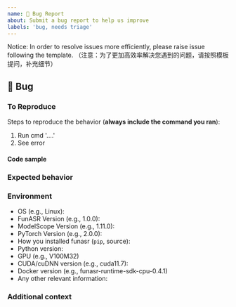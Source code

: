 ```yaml
---
name: 🐛 Bug Report
about: Submit a bug report to help us improve
labels: 'bug, needs triage'
---
```


Notice: In order to resolve issues more efficiently, please raise issue following the template.
（注意：为了更加高效率解决您遇到的问题，请按照模板提问，补充细节）

## 🐛 Bug

<!-- A clear and concise description of what the bug is. -->

### To Reproduce

Steps to reproduce the behavior (**always include the command you ran**):

1. Run cmd '....'
2. See error

<!-- If you have a code sample, error messages, stack traces, please provide it here as well -->


#### Code sample
<!-- Ideally attach a minimal code sample to reproduce the decried issue.
Minimal means having the shortest code but still preserving the bug. -->

### Expected behavior

<!-- A clear and concise description of what you expected to happen. -->

### Environment

 - OS (e.g., Linux):
 - FunASR Version (e.g., 1.0.0):
 - ModelScope Version (e.g., 1.11.0):
 - PyTorch Version (e.g., 2.0.0):
 - How you installed funasr (`pip`, source):
 - Python version:
 - GPU (e.g., V100M32)
 - CUDA/cuDNN version (e.g., cuda11.7):
 - Docker version (e.g., funasr-runtime-sdk-cpu-0.4.1)
 - Any other relevant information:

### Additional context

<!-- Add any other context about the problem here. -->
